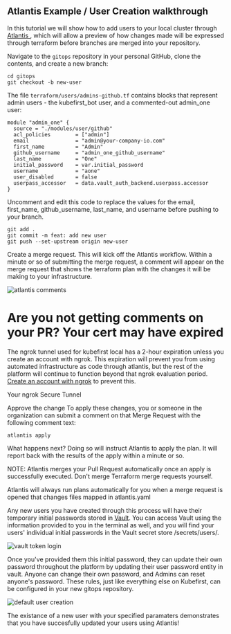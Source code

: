 ## Atlantis Example / User Creation walkthrough

In this tutorial we will show how to add users to your local cluster through [Atlantis ](https://www.runatlantis.io/), which will allow a preview of how changes made will be expressed through terraform before branches are merged into your repository.

Navigate to the `gitops` repository in your personal GitHub, clone the contents, and create a new branch:

```
cd gitops
git checkout -b new-user
```

The file `terraform/users/admins-github.tf` contains blocks that represent admin users - the kubefirst_bot user, and a commented-out admin_one user:

```
module "admin_one" {
  source = "./modules/user/github"
  acl_policies        = ["admin"]
  email               = "admin@your-company-io.com"
  first_name          = "Admin"
  github_username     = "admin_one_github_username"
  last_name           = "One"
  initial_password    = var.initial_password
  username            = "aone"
  user_disabled       = false
  userpass_accessor   = data.vault_auth_backend.userpass.accessor
}
```

Uncomment and edit this code to replace the values for the email, first_name, github_username, last_name, and username before pushing to your branch.

```
git add .
git commit -m feat: add new user
git push --set-upstream origin new-user
```

Create a merge request. This will kick off the Atlantis workflow. Within a minute or so of submitting the merge request, a comment will appear on the merge request that shows the terraform plan with the changes it will be making to your infrastructure. 

![atlantis comments](../../img/kubefirst/local/atlantis-comments.png)

# Are you not getting comments on your PR? Your cert may have expired

The ngrok tunnel used for kubefirst local has a 2-hour expiration unless you create an account with ngrok. This expiration will prevent you from using automated infrastructure as code through atlantis, but the rest of the platform will continue to function beyond that ngrok evaluation period. [Create an account with ngrok](https://dashboard.ngrok.com/signup) to prevent this.

Your ngrok Secure Tunnel

Approve the change
To apply these changes, you or someone in the organization can submit a comment on that Merge Request with the following comment text:

`atlantis apply`

What happens next?
Doing so will instruct Atlantis to apply the plan. It will report back with the results of the apply within a minute or so.

NOTE: Atlantis merges your Pull Request automatically once an apply is successfully executed. Don't merge Terraform merge requests yourself.

Atlantis will always run plans automatically for you when a merge request is opened that changes files mapped in atlantis.yaml

Any new users you have created through this process will have their temporary initial passwords stored in [Vault](https://argocd.localdev.me/applications/vault). You can access Vault using the information provided to you in the terminal as well, and you will find your users' individual initial passwords in the Vault secret store /secrets/users/<username>.

![vault token login](../../img/kubefirst/local/vault-token-login.png)

Once you've provided them this initial password, they can update their own password throughout the platform by updating their user password entity in vault. Anyone can change their own password, and Admins can reset anyone's password. These rules, just like everything else on Kubefirst, can be configured in your new gitops repository.

![default user creation](../../img/kubefirst/local/default-user-creation)

The existance of a new user with your specified paramaters demonstrates that you have succesfully updated your users using Atlantis!